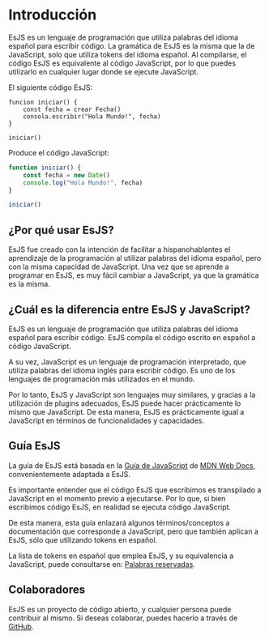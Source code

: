 <script setup>
import { VPTeamMembers } from 'vitepress/theme'

const members = [
  {
    avatar: 'https://www.github.com/enzonotario.png',
    name: 'Enzo Notario',
    title: 'Creador',
    links: [
      { icon: 'github', link: 'https://github.com/enzonotario' },
      { icon: 'twitter', link: 'https://twitter.com/enzonotario_' }
    ]
  },
  {
    avatar: 'https://www.github.com/Trollhunters501PC.png',
    name: 'Trollhunters501PC',
    title: 'Colaborador',
    links: [
      { icon: 'github', link: 'https://github.com/Trollhunters501PC' },
    ]
  },
  {
    avatar: 'https://www.github.com/AntaresGT.png',
    name: 'AntaresGT',
    title: 'Colaborador',
    links: [
      { icon: 'github', link: 'https://github.com/AntaresGT' },
    ]
  },
]
</script>

# Introducción

EsJS es un lenguaje de programación que utiliza palabras del idioma español para escribir código. La gramática de EsJS es la misma que la de JavaScript, solo que utiliza tokens del idioma español. Al compilarse, el código EsJS es equivalente al código JavaScript, por lo que puedes utilizarlo en cualquier lugar donde se ejecute JavaScript.

El siguiente código EsJS:

```esjs
funcion iniciar() {
    const fecha = crear Fecha()
    consola.escribir("Hola Mundo!", fecha)
}

iniciar()
```

Produce el código JavaScript:

```js
function iniciar() {
    const fecha = new Date()
    console.log("Hola Mundo!", fecha)
}

iniciar()
```

## ¿Por qué usar EsJS?

EsJS fue creado con la intención de facilitar a hispanohablantes el aprendizaje de la programación al utilizar palabras del idioma español, pero con la misma capacidad de JavaScript. Una vez que se aprende a programar en EsJS, es muy fácil cambiar a JavaScript, ya que la gramática es la misma.


## ¿Cuál es la diferencia entre EsJS y JavaScript?

EsJS es un lenguaje de programación que utiliza palabras del idioma español para escribir código. EsJS compila el código escrito en español a código JavaScript.

A su vez, JavaScript es un lenguaje de programación interpretado, que utiliza palabras del idioma inglés para escribir código. Es uno de los lenguajes de programación más utilizados en el mundo.

Por lo tanto, EsJS y JavaScript son lenguajes muy similares, y gracias a la utilización de plugins adecuados, EsJS puede hacer prácticamente lo mismo que JavaScript. De esta manera, EsJS es prácticamente igual a JavaScript en términos de funcionalidades y capacidades.

## Guía EsJS

La guía de EsJS está basada en la [Guía de JavaScript](https://developer.mozilla.org/es/docs/Web/JavaScript/Guide/) de [MDN Web Docs](https://developer.mozilla.org/), convenientemente adaptada a EsJS.

Es importante entender que el código EsJS que escribimos es transpilado a JavaScript en el momento previo a ejecutarse. Por lo que, si bien escribimos código EsJS, en realidad se ejecuta código JavaScript.

De esta manera, esta guía enlazará algunos términos/conceptos a documentación que corresponde a JavaScript, pero que también aplican a EsJS, sólo que utilizando tokens en español.

La lista de tokens en español que emplea EsJS, y su equivalencia a JavaScript, puede consultarse en: [Palabras reservadas](./sintaxis/palabras-reservadas).

## Colaboradores

EsJS es un proyecto de código abierto, y cualquier persona puede contribuir al mismo. Si deseas colaborar, puedes hacerlo a través de [GitHub](https://github.com/es-js/esjs).

<VPTeamMembers size="small" :members />
